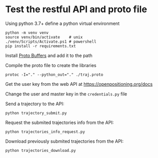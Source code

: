 # Test the restful API and proto file
Using python 3.7+ define a python virtual environment
```
python -m venv venv
source venv/bin/activate    # unix
./venv/Scripts/Activate.ps1 # powershell
pip install -r requirements.txt
```

Install [Proto Buffers](https://protobuf.dev/downloads/) and add it to the path

Compile the proto file to create the libraries
```
protoc -I="." --python_out="." ./traj.proto
```

Get the user key from the web API at https://openpositioning.org/docs

Change the user and master key in the `credentials.py` file

Send a trajectory to the API:
```
python trajectory_submit.py
```

Request the submited trajectories info from the API:
```
python trajectories_info_request.py
```

Download previously submited trajectories from the API:
```
python trajectories_download.py
```
